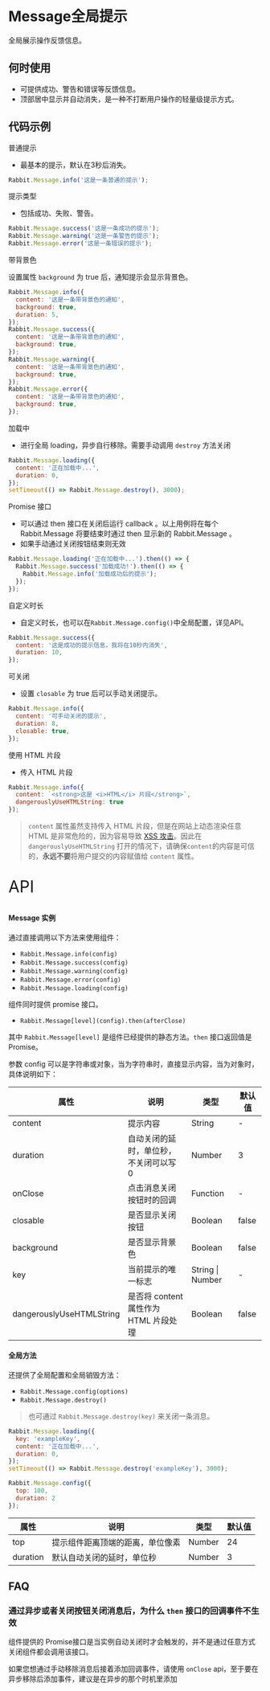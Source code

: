 # Message全局提示

全局展示操作反馈信息。

## 何时使用

- 可提供成功、警告和错误等反馈信息。
- 顶部居中显示并自动消失，是一种不打断用户操作的轻量级提示方式。

## 代码示例

普通提示

- 最基本的提示，默认在3秒后消失。

```js
Rabbit.Message.info('这是一条普通的提示');
```

提示类型

- 包括成功、失败、警告。

```js
Rabbit.Message.success('这是一条成功的提示');
Rabbit.Message.warning('这是一条警告的提示');
Rabbit.Message.error('这是一条错误的提示');
```

带背景色

设置属性 `background`  为 true 后，通知提示会显示背景色。

```js
Rabbit.Message.info({
  content: '这是一条带背景色的通知',
  background: true,
  duration: 5,
});
Rabbit.Message.success({
  content: '这是一条带背景色的通知',
  background: true,
});
Rabbit.Message.warning({
  content: '这是一条带背景色的通知',
  background: true,
});
Rabbit.Message.error({
  content: '这是一条带背景色的通知',
  background: true,
});
```

加载中

- 进行全局 loading，异步自行移除。需要手动调用 `destroy` 方法关闭

```javascript
Rabbit.Message.loading({
  content: '正在加载中...',
  duration: 0,
});
setTimeout(() => Rabbit.Message.destroy(), 3000);
```

Promise 接口

- 可以通过 then 接口在关闭后运行 callback 。以上用例将在每个 Rabbit.Message 将要结束时通过 then 显示新的 Rabbit.Message 。
- 如果手动通过关闭按钮结束则无效

```js
Rabbit.Message.loading('正在加载中...').then(() => {
  Rabbit.Message.success('加载成功!').then(() => {
    Rabbit.Message.info('加载成功后的提示');
  });
});
```

自定义时长 

- 自定义时长，也可以在`Rabbit.Message.config()`中全局配置，详见API。

```js
Rabbit.Message.success({
  content: '这是成功的提示信息，我将在10秒内消失',
  duration: 10,
});
```

可关闭

- 设置 `closable` 为 true 后可以手动关闭提示。

```js
Rabbit.Message.info({
  content: '可手动关闭的提示',
  duration: 8,
  closable: true,
});
```

使用 HTML 片段

- 传入 HTML 片段

```js
Rabbit.Message.info({
  content: `<strong>这是 <i>HTML</i> 片段</strong>`,
  dangerouslyUseHTMLString: true
});
```

> `content` 属性虽然支持传入 HTML 片段，但是在网站上动态渲染任意 HTML 是非常危险的，因为容易导致 [XSS 攻击](https://en.wikipedia.org/wiki/Cross-site_scripting)。因此在 `dangerouslyUseHTMLString` 打开的情况下，请确保`content`的内容是可信的，**永远不要**将用户提交的内容赋值给 `content`  属性。

<p style="font-size: 32px">API</p>

#### Message 实例

通过直接调用以下方法来使用组件：

- `Rabbit.Message.info(config)`
- `Rabbit.Message.success(config)`
- `Rabbit.Message.warning(config)`
- `Rabbit.Message.error(config)`
- `Rabbit.Message.loading(config)`

组件同时提供 promise 接口。

- `Rabbit.Message[level](config).then(afterClose)`

其中 `Rabbit.Message[level]` 是组件已经提供的静态方法。`then` 接口返回值是 Promise。

参数 config 可以是字符串或对象，当为字符串时，直接显示内容，当为对象时，具体说明如下：

| 属性       | 说明                                   | 类型            | 默认值 |
| ---------- | -------------------------------------- | --------------- | ------ |
| content    | 提示内容                               | String          | -      |
| duration   | 自动关闭的延时，单位秒，不关闭可以写 0 | Number          | 3      |
| onClose    | 点击消息关闭按钮时的回调                 | Function        | -      |
| closable   | 是否显示关闭按钮                       | Boolean         | false  |
| background | 是否显示背景色                         | Boolean         | false  |
| key        | 当前提示的唯一标志                     | String \| Number | -      |
| dangerouslyUseHTMLString | 是否将 content 属性作为 HTML 片段处理 | Boolean | false |

#### 全局方法

还提供了全局配置和全局销毁方法：

- `Rabbit.Message.config(options)`
- `Rabbit.Message.destroy()`

> 也可通过 `Rabbit.Message.destroy(key)` 来关闭一条消息。

```js
Rabbit.Message.loading({
  key: 'exampleKey',
  content: '正在加载中...',
  duration: 0,
});
setTimeout(() => Rabbit.Message.destroy('exampleKey'), 3000);
```

```js
Rabbit.Message.config({
  top: 100,
  duration: 2
});
```

| 属性     | 说明                             | 类型   | 默认值 |
| -------- | -------------------------------- | ------ | ------ |
| top      | 提示组件距离顶端的距离，单位像素 | Number | 24     |
| duration | 默认自动关闭的延时，单位秒       | Number | 3      |

## FAQ

### 通过异步或者关闭按钮关闭消息后，为什么 `then`  接口的回调事件不生效

组件提供的 Promise接口是当实例自动关闭时才会触发的，并不是通过任意方式关闭组件都会调用该接口。

如果您想通过手动移除消息后接着添加回调事件，请使用 `onClose` api，至于要在异步移除后添加事件，建议是在异步的那个时机里添加
